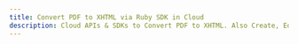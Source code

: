 ---title: Convert PDF to XHTML via Ruby SDK in Clouddescription: Cloud APIs & SDKs to Convert PDF to XHTML. Also Create, Edit & Render Microsoft Word & OpenOffice documents in the Cloud.---